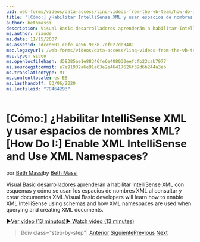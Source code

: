 ```yaml
---
uid: web-forms/videos/data-access/linq-videos-from-the-vb-team/how-do-i-enable-xml-intellisense-and-use-xml-namespaces
title: '[Cómo:] ¿Habilitar IntelliSense XML y usar espacios de nombres XML? | Microsoft Docs'
author: bethmassi
description: Visual Basic desarrolladores aprenderán a habilitar IntelliSense XML con esquemas y cómo se usan los espacios de nombres XML al consultar y crear documentos XML.
ms.author: riande
ms.date: 11/15/2007
ms.assetid: cdccd601-c0fe-4e56-9c38-7ef027de3481
msc.legacyurl: /web-forms/videos/data-access/linq-videos-from-the-vb-team/how-do-i-enable-xml-intellisense-and-use-xml-namespaces
msc.type: video
ms.openlocfilehash: d58385ae1e88346fe6e408030eefcfb23cab7977
ms.sourcegitcommit: e7e91932a6e91a63e2e46417626f39d6b244a3ab
ms.translationtype: MT
ms.contentlocale: es-ES
ms.lasthandoff: 03/06/2020
ms.locfileid: "78464293"
---
```

# <a name="how-do-i-enable-xml-intellisense-and-use-xml-namespaces"></a><span data-ttu-id="e6ed8-104">[Cómo:] ¿Habilitar IntelliSense XML y usar espacios de nombres XML?</span><span class="sxs-lookup"><span data-stu-id="e6ed8-104">[How Do I:] Enable XML IntelliSense and Use XML Namespaces?</span></span>

<span data-ttu-id="e6ed8-105">por [Beth Massi](https://github.com/bethmassi)</span><span class="sxs-lookup"><span data-stu-id="e6ed8-105">by [Beth Massi](https://github.com/bethmassi)</span></span>

<span data-ttu-id="e6ed8-106">Visual Basic desarrolladores aprenderán a habilitar IntelliSense XML con esquemas y cómo se usan los espacios de nombres XML al consultar y crear documentos XML.</span><span class="sxs-lookup"><span data-stu-id="e6ed8-106">Visual Basic developers will learn how to enable XML IntelliSense using schemas and how XML namespaces are used when querying and creating XML documents.</span></span>

[<span data-ttu-id="e6ed8-107">&#9654;Ver vídeo (13 minutos)</span><span class="sxs-lookup"><span data-stu-id="e6ed8-107">&#9654; Watch video (13 minutes)</span></span>](https://channel9.msdn.com/Blogs/ASP-NET-Site-Videos/how-do-i-enable-xml-intellisense-and-use-xml-namespaces)

> [!div class="step-by-step"]
> <span data-ttu-id="e6ed8-108">[Anterior](how-do-i-get-started-with-linq-to-xml.md)
> [Siguiente](how-do-i-create-xml-documents-from-sql-data.md)</span><span class="sxs-lookup"><span data-stu-id="e6ed8-108">[Previous](how-do-i-get-started-with-linq-to-xml.md)
[Next](how-do-i-create-xml-documents-from-sql-data.md)</span></span>
